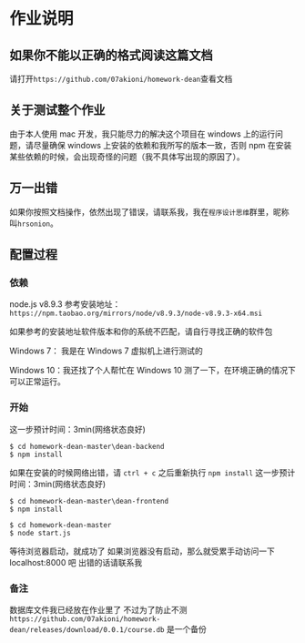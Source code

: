 # 作业说明
## 如果你不能以正确的格式阅读这篇文档
请打开`https://github.com/07akioni/homework-dean`查看文档
## 关于测试整个作业
由于本人使用 mac 开发，我只能尽力的解决这个项目在 windows 上的运行问题，请尽量确保 windows 上安装的依赖和我所写的版本一致，否则 npm 在安装某些依赖的时候，会出现奇怪的问题（我不具体写出现的原因了）。
## 万一出错
如果你按照文档操作，依然出现了错误，请联系我，我在`程序设计思维`群里，昵称叫`hrsonion`。
## 配置过程
### 依赖
node.js v8.9.3 参考安装地址：`https://npm.taobao.org/mirrors/node/v8.9.3/node-v8.9.3-x64.msi`

如果参考的安装地址软件版本和你的系统不匹配，请自行寻找正确的软件包

Windows 7： 我是在 Windows 7 虚拟机上进行测试的

Windows 10：我还找了个人帮忙在 Windows 10 测了一下，在环境正确的情况下可以正常运行。
### 开始
这一步预计时间：3min(网络状态良好)
```
$ cd homework-dean-master\dean-backend
$ npm install
```
如果在安装的时候网络出错，请 `ctrl + c` 之后重新执行 `npm install`
这一步预计时间：3min(网络状态良好)
```
$ cd homework-dean-master\dean-frontend
$ npm install
```
```
$ cd homework-dean-master
$ node start.js
```
等待浏览器启动，就成功了
如果浏览器没有启动，那么就受累手动访问一下 localhost:8000 吧
出错的话请联系我
### 备注
数据库文件我已经放在作业里了
不过为了防止不测 `https://github.com/07akioni/homework-dean/releases/download/0.0.1/course.db` 是一个备份
